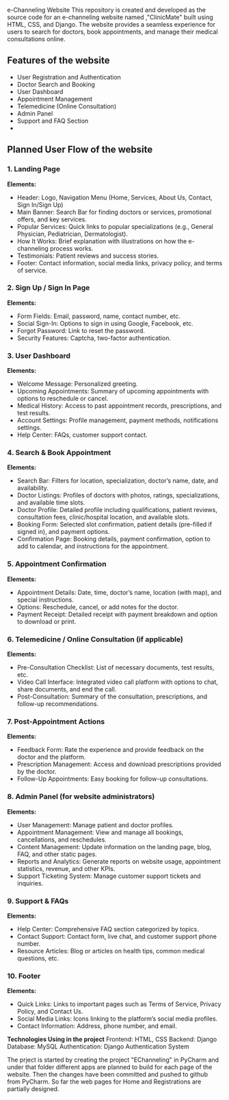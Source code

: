 e-Channeling Website
This repository is created and developed  as the source code for an e-channeling website named ,"ClinicMate" built using HTML, CSS, and Django. The website provides a seamless experience for users to search for doctors, book appointments, and manage their medical consultations online.

## Features of the website

- User Registration and Authentication
- Doctor Search and Booking
- User Dashboard
- Appointment Management
- Telemedicine (Online Consultation)
- Admin Panel
- Support and FAQ Section
- 

## Planned User Flow of the website

### 1. Landing Page
**Elements:**
- Header: Logo, Navigation Menu (Home, Services, About Us, Contact, Sign In/Sign Up)
- Main Banner: Search Bar for finding doctors or services, promotional offers, and key services.
- Popular Services: Quick links to popular specializations (e.g., General Physician, Pediatrician, Dermatologist).
- How It Works: Brief explanation with illustrations on how the e-channeling process works.
- Testimonials: Patient reviews and success stories.
- Footer: Contact information, social media links, privacy policy, and terms of service.

### 2. Sign Up / Sign In Page
**Elements:**
- Form Fields: Email, password, name, contact number, etc.
- Social Sign-In: Options to sign in using Google, Facebook, etc.
- Forgot Password: Link to reset the password.
- Security Features: Captcha, two-factor authentication.

### 3. User Dashboard
**Elements:**
- Welcome Message: Personalized greeting.
- Upcoming Appointments: Summary of upcoming appointments with options to reschedule or cancel.
- Medical History: Access to past appointment records, prescriptions, and test results.
- Account Settings: Profile management, payment methods, notifications settings.
- Help Center: FAQs, customer support contact.

### 4. Search & Book Appointment
**Elements:**
- Search Bar: Filters for location, specialization, doctor’s name, date, and availability.
- Doctor Listings: Profiles of doctors with photos, ratings, specializations, and available time slots.
- Doctor Profile: Detailed profile including qualifications, patient reviews, consultation fees, clinic/hospital location, and available slots.
- Booking Form: Selected slot confirmation, patient details (pre-filled if signed in), and payment options.
- Confirmation Page: Booking details, payment confirmation, option to add to calendar, and instructions for the appointment.

### 5. Appointment Confirmation
**Elements:**
- Appointment Details: Date, time, doctor’s name, location (with map), and special instructions.
- Options: Reschedule, cancel, or add notes for the doctor.
- Payment Receipt: Detailed receipt with payment breakdown and option to download or print.

### 6. Telemedicine / Online Consultation (if applicable)
**Elements:**
- Pre-Consultation Checklist: List of necessary documents, test results, etc.
- Video Call Interface: Integrated video call platform with options to chat, share documents, and end the call.
- Post-Consultation: Summary of the consultation, prescriptions, and follow-up recommendations.

### 7. Post-Appointment Actions
**Elements:**
- Feedback Form: Rate the experience and provide feedback on the doctor and the platform.
- Prescription Management: Access and download prescriptions provided by the doctor.
- Follow-Up Appointments: Easy booking for follow-up consultations.

### 8. Admin Panel (for website administrators)
**Elements:**
- User Management: Manage patient and doctor profiles.
- Appointment Management: View and manage all bookings, cancellations, and reschedules.
- Content Management: Update information on the landing page, blog, FAQ, and other static pages.
- Reports and Analytics: Generate reports on website usage, appointment statistics, revenue, and other KPIs.
- Support Ticketing System: Manage customer support tickets and inquiries.

### 9. Support & FAQs
**Elements:**
- Help Center: Comprehensive FAQ section categorized by topics.
- Contact Support: Contact form, live chat, and customer support phone number.
- Resource Articles: Blog or articles on health tips, common medical questions, etc.

### 10. Footer
**Elements:**
- Quick Links: Links to important pages such as Terms of Service, Privacy Policy, and Contact Us.
- Social Media Links: Icons linking to the platform’s social media profiles.
- Contact Information: Address, phone number, and email.



**Technologies Using in the project**
Frontend: HTML, CSS
Backend: Django
Database: MySQL 
Authentication: Django Authentication System


The prject is started by creating the project "EChanneling" in PyCharm and under that folder different apps are planned to build for each page of the website. Then the changes have been committed and pushed to github from PyCharm. 
So far the web pages for Home and Registrations are partially designed.
